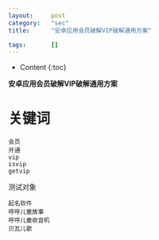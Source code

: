 ```yaml
---
layout:		post
category:	"sec"
title:		"安卓应用会员破解VIP破解通用方案"

tags:		[]
---
```

- Content
{:toc}



**安卓应用会员破解VIP破解通用方案**



# 关键词

```
会员
开通
vip
isvip
getvip
```



测试对象

```
起名软件
呼呼儿童故事
呼呼儿童收音机
贝瓦儿歌
```

